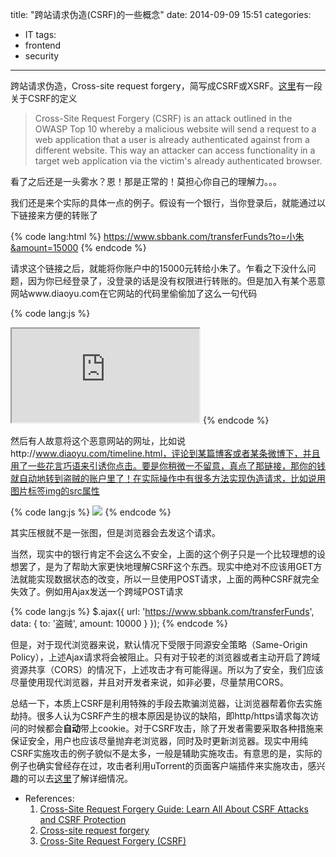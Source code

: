 title: "跨站请求伪造(CSRF)的一些概念"
date: 2014-09-09 15:51
categories:
- IT
tags:
- frontend
- security
---
跨站请求伪造，Cross-site request forgery，简写成CSRF或XSRF。[这里](http://www.veracode.com/security/csrf)有一段关于CSRF的定义

<blockquote>
Cross-Site Request Forgery (CSRF) is an attack outlined in the OWASP Top 10 whereby a malicious website will send a request to a web application that a user is already authenticated against from a different website. This way an attacker can access functionality in a target web application via the victim's already authenticated browser.
</blockquote>

看了之后还是一头雾水？恩！那是正常的！莫担心你自己的理解力。。。

我们还是来个实际的具体一点的例子。假设有一个银行，当你登录后，就能通过以下链接来方便的转账了

{% code lang:html %}
https://www.sbbank.com/transferFunds?to=小朱&amount=15000
{% endcode %}

请求这个链接之后，就能将你账户中的15000元转给小朱了。乍看之下没什么问题，因为你已经登录了，没登录的话是没有权限进行转账的。但是加入有某个恶意网站www.diaoyu.com在它网站的代码里偷偷加了这么一句代码

{% code lang:js %}
<iframe src="https://www.sbbank.com/transferFunds?to=盗贼&amount=10000"></iframe>
{% endcode %}

然后有人故意将这个恶意网站的网址，比如说http://www.diaoyu.com/timeline.html，评论到某篇博客或者某条微博下，并且用了一些花言巧语来引诱你点击。要是你稍微一不留意，真点了那链接，那你的钱就自动地转到盗贼的账户里了！在实际操作中有很多方法实现伪造请求，比如说用图片标签img的src属性

{% code lang:js %}
<img src="https://www.sbbank.com/transferFunds?to=盗贼&amount=10000">
{% endcode %}

其实压根就不是一张图，但是浏览器会去发这个请求。

当然，现实中的银行肯定不会这么不安全，上面的这个例子只是一个比较理想的设想罢了，是为了帮助大家更快地理解CSRF这个东西。现实中绝对不应该用GET方法就能实现数据状态的改变，所以一旦使用POST请求，上面的两种CSRF就完全失效了。例如用Ajax发送一个跨域POST请求

{% code lang:js %}
$.ajax({
    url: 'https://www.sbbank.com/transferFunds',
    data: {
        to: '盗贼',
        amount: 10000
    }
});
{% endcode %}

但是，对于现代浏览器来说，默认情况下受限于同源安全策略（Same-Origin Policy），上述Ajax请求将会被阻止。只有对于较老的浏览器或者主动开启了跨域资源共享（CORS）的情况下，上述攻击才有可能得逞。所以为了安全，我们应该尽量使用现代浏览器，并且对开发者来说，如非必要，尽量禁用CORS。

总结一下，本质上CSRF是利用特殊的手段去欺骗浏览器，让浏览器帮着你去实施劫持。很多人认为CSRF产生的根本原因是协议的缺陷，即http/https请求每次访问的时候都会<strong>自动</strong>带上cookie。对于CSRF攻击，除了开发者需要采取各种措施来保证安全，用户也应该尽量抛弃老浏览器，同时及时更新浏览器。现实中用纯CSRF实施攻击的例子貌似不是太多，一般是辅助实施攻击。有意思的是，实际的例子也确实曾经存在过，攻击者利用uTorrent的页面客户端插件来实施攻击，感兴趣的可以去[这里](http://xs-sniper.com/blog/2008/04/21/csrf-pwns-your-box/)了解详细情况。


- References:
    1. [Cross-Site Request Forgery Guide: Learn All About CSRF Attacks and CSRF Protection](http://www.veracode.com/security/csrf)
    2. [Cross-site request forgery](http://en.wikipedia.org/wiki/Cross-site_request_forgery)
    3. [Cross-Site Request Forgery (CSRF)](https://www.owasp.org/index.php/Cross-Site_Request_Forgery_%28CSRF%29)